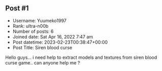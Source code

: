 ## Post #1
- Username: Yuumeko1997
- Rank: ultra-n00b
- Number of posts: 6
- Joined date: Sat Apr 16, 2022 7:47 am
- Post datetime: 2023-02-23T00:38:47+00:00
- Post Title: Siren blood curse

Hello guys... i need help to extract models and textures from siren blood curse game.. can anyone help me ?

